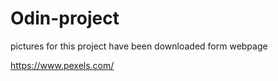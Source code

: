 # Odin-project

pictures for this project have been downloaded form webpage

https://www.pexels.com/
